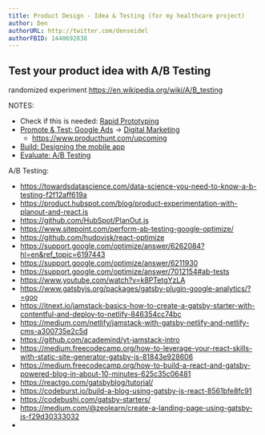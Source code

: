 ```yaml
---
title: Product Design - Idea & Testing (for my healthcare project)
author: Den
authorURL: http://twitter.com/denseidel
authorFBID: 1440692838
---
```


## Test your product idea with A/B Testing 

randomized experiment https://en.wikipedia.org/wiki/A/B_testing



NOTES: 


* Check if this is needed: [Rapid Prototyping](https://eu.udacity.com/course/rapid-prototyping--ud723)
* [Promote & Test: Google Ads](https://eu.udacity.com/course/google-ads-nanodegree--nd124) -> [Digital Marketing](https://eu.udacity.com/course/digital-marketing-nanodegree--nd018)
  * https://www.producthunt.com/upcoming
* [Build: Designing the mobile app](https://eu.udacity.com/course/ux-design-for-mobile-developers--ud849)
* [Evaluate: A/B Testing](https://eu.udacity.com/course/ab-testing--ud979)





A/B Testing: 
* https://towardsdatascience.com/data-science-you-need-to-know-a-b-testing-f2f12aff619a
* https://product.hubspot.com/blog/product-experimentation-with-planout-and-react.js
* https://github.com/HubSpot/PlanOut.js
* https://www.sitepoint.com/perform-ab-testing-google-optimize/
* https://github.com/hudovisk/react-optimize
* https://support.google.com/optimize/answer/6262084?hl=en&ref_topic=6197443
* https://support.google.com/optimize/answer/6211930
* https://support.google.com/optimize/answer/7012154#ab-tests
* https://www.youtube.com/watch?v=k8PTetgYzLA
* https://www.gatsbyjs.org/packages/gatsby-plugin-google-analytics/?=goo
* https://itnext.io/jamstack-basics-how-to-create-a-gatsby-starter-with-contentful-and-deploy-to-netlify-846354cc74bc
* https://medium.com/netlify/jamstack-with-gatsby-netlify-and-netlify-cms-a300735e2c5d
* https://github.com/academind/yt-jamstack-intro
* https://medium.freecodecamp.org/how-to-leverage-your-react-skills-with-static-site-generator-gatsby-js-81843e928606
* https://medium.freecodecamp.org/how-to-build-a-react-and-gatsby-powered-blog-in-about-10-minutes-625c35c06481
* https://reactgo.com/gatsbyblog/tutorial/
* https://codeburst.io/build-a-blog-using-gatsby-js-react-8561bfe8fc91
* https://codebushi.com/gatsby-starters/
* https://medium.com/@zeolearn/create-a-landing-page-using-gatsby-js-f29d30333032
* 